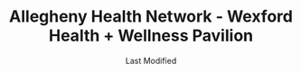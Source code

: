 ---
layout: location-page
date: Last Modified
description: "Local COVID-19 testing is available at Allegheny Health Network - Wexford Health + Wellness Pavilion in Wexford, Pennsylvania, USA."
permalink: "locations/pennsylvania/wexford/allegheny-health-network-wexford-health-wellness-pavilion/"
tags:
  - locations
  - pennsylvania
title: Allegheny Health Network - Wexford Health + Wellness Pavilion
uniqueName: allegheny-health-network-wexford-health-wellness-pavilion
state: Pennsylvania
stateAbbr: PA
hood: "Allegheny County"
address: "12311 Perry Highway"
city: "Wexford"
zip: "15090"
zipsNearby: "15610 15611 16210 15310 15001 15412 15413 15101 15710 15612 15003 15311 15613 15615 15920 15616 15617 15004 15312 15618 15005 15006 15007 15313 15009 15010 15012 15314 16112 15102 16211 15716 15717 15750 15315 15923 15546 15619 16016 16017 16018 16020 15014 15104 15620 15015 15017 15415 15416 15417 16022 15720 15018 15019 15020 15021 16001 16002 16003 16023 16212 15419 16213 16024 15621 15317 15339 15420 16311 15320 15106 15321 15421 15723 15622 15022 15422 15024 16025 15025 15623 16214 16113 15725 16114 15322 15323 15026 16372 15727 15728 15761 15423 16314 15324 15729 15425 16027 15027 16317 15731 15108 15829 15028 16218 15624 15732 15739 15030 15325 15031 16221 15032 16115 15625 15428 16222 15733 15626 15429 15627 15430 15327 15929 16223 15734 15628 15033 15034 15431 15432 15110 16028 16029 15035 15433 15112 15629 16030 16116 15330 15434 15736 15037 15331 16117 15038 16373 16120 16033 15631 15632 15435 15436 16224 16121 15438 16034 15332 16225 16123 15633 16226 16228 16035 16036 16323 15333 16124 15042 16229 16326 15334 15336 15043 15044 15045 15116 15046 15634 15544 15337 15047 15338 15601 15605 15606 16125 15442 16127 16130 15744 15635 16037 15636 16038 15049 16230 15745 16039 15637 15443 15340 15444 16040 15746 16132 15341 15747 15713 15748 15120 15050 15445 15638 15342 15639 15640 15641 15126 15701 15705 15446 15051 15052 15127 15642 15447 16133 15448 16134 15644 15344 15547 15053 15646 16041 15449 16374 15752 16201 16232 15847 16136 16331 15450 16375 15054 15647 15650 15655 15055 15454 15656 15056 15455 15456 15129 15658 16234 15660 15661 15754 16235 16257 15662 16045 15458 15057 16236 15756 15131 15132 15133 15134 15135 15136 15663 15664 15665 16238 16334 15345 15759 16046 16066 15460 15410 15461 15346 16240 15347 15462 16137 15463 15059 15060 15464 15348 15061 15062 15063 15064 15465 15349 15666 15668 15350 15065 15351 15670 16140 16242 16253 15066 16101 16102 16103 16105 16107 16108 15671 15067 15466 15944 16141 15467 15068 15069 15672 16142 16172 15353 15469 15673 15137 16048 15674 16244 15071 15139 16245 15470 16301 15764 15472 16049 15675 15765 15473 16050 15122 15123 15140 15146 15201 15202 15203 15204 15205 15206 15207 15208 15209 15210 15211 15212 15213 15214 15215 15216 15217 15218 15219 15220 15221 15222 15223 15224 15225 15226 15227 15228 15229 15230 15231 15232 15233 15234 15235 15236 15237 15238 15239 15240 15241 15242 15243 15244 15250 15251 15252 15253 15254 15255 15257 15258 15259 15260 15261 15262 15264 15265 15267 15268 15270 15272 15274 15275 15276 15277 15278 15279 15281 15282 15283 15286 15289 15290 15295 15676 16246 16342 16051 15142 15072 16052 15329 16143 15763 15767 15770 15776 15784 15677 16053 16343 15475 15357 15358 15678 16248 15949 15074 15758 15771 15359 15476 15477 15772 16344 15679 15075 16249 15076 16250 16054 15680 15681 16145 16055 16056 15360 15682 15683 16319 16346 15954 15143 16146 16148 16150 16151 15774 16254 15077 15684 16255 16021 16057 15078 16256 15478 15479 15480 15081 15361 15685 15362 15686 15144 15687 15777 15482 15483 16153 15363 16258 15082 15864 15083 15364 15084 15688 15365 16259 16261 15778 15779 15085 16154 16058 15145 15957 15484 15401 15689 16362 16059 15780 15486 15690 15366 15367 16364 15147 15368 16155 15961 16156 15781 15488 16157 15301 15370 15087 15691 15376 15088 15377 15378 15783 15489 16159 15379 15692 15089 16160 16061 15086 15090 15095 15096 16161 15490 15693 15492 15091 15148 15380 16262 15695 16263 15696 15697 15698 16063 26030 26031 26032 26034 26035 26036 26037 26038 26040 26041 26047 26050 26056 26058 26059 26060 26062 26070 26074 26003 26075 43901 44601 43903 44607 43905 43906 44609 43908 44401 43909 43910 44695 43912 43913 44403 44404 43907 44405 44406 44615 43916 44408 44410 44619 44411 44620 44412 43917 43920 44413 44625 43925 44415 44416 43926 43927 44417 44418 44420 43928 44422 43930 44423 43974 44424 44634 43976 44425 43932 43986 44427 44428 44429 43934 44430 44639 44431 44640 44432 44492 44436 44437 44644 43935 44438 44650 43937 44651 44440 44657 43938 43939 43940 44441 43981 44442 43984 44443 44444 44445 44446 44449 44665 44451 44452 44453 44669 44454 43941 43943 43944 44670 44455 44460 43945 43988 44672 43947 43948 43950 43952 43953 43961 44471 43962 43963 43964 44473 44481 44482 44483 44484 44485 44486 44488 44490 43968 44493 43970 43971 44501 44502 44503 44504 44505 44506 44507 44509 44510 44511 44512 44513 44514 44515 44555 15263 15266 15273 15285 15288 15740 16215 44631" 
mapUrl: "http://maps.apple.com/?q=Allegheny+Health+Network+-+Wexford+Health+Wellness+Pavilion&address=12311+Perry+Highway,Wexford,Pennsylvania,15090"
locationType: Drive-thru
phone: "412-689-7348"
website: "https://www.ahn.org/coronavirus/where-to-go-for-help/testing"
onlineBooking: undefined
closed: undefined
closedUpdate: April 21st, 2020
notes: "By appointment only. Requires doctor's referral. Only for individuals with symptoms. Requires phone screen."
days: Weekdays
hours: 9AM-5PM
altDays: Saturdays
altHours: 9AM-1PM
ctaMessage: Learn more
ctaUrl: "https://www.ahn.org/coronavirus/where-to-go-for-help/testing"
---